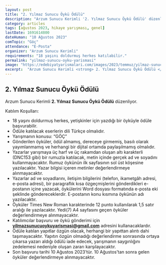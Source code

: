 ```yaml
---
layout: post
title: "2. Yılmaz Sunucu Öykü Ödülü"
description: "Arzum Sunucu Kerimli '2. Yılmaz Sunucu Öykü Ödülü' düzenliyor."
category: articles
tags: [ağustos 2023, hikaye yarışması, genel]
lastDate: 1691614800
dateHuman: "10 Ağustos 2023"
comTopic: "Göç"
attendance: "E-Posta"
organizer: "Arzum Sunucu Kerimli"
requirements: "18 yaşını doldurmuş herkes katılabilir."
permalink: "yilmaz-sunucu-oyku-yarismasi"
image: "https://edebiyatyarismalari.com/images/2023/temmuz/yilmaz-sunucu-oyku-yarismasi.jpg"
excerpt:  "Arzum Sunucu Kerimli <strong> 2. Yılmaz Sunucu Öykü Ödülü </strong> düzenliyor."
---
```


## 2. Yılmaz Sunucu Öykü Ödülü
Arzum Sunucu Kerimli **2. Yılmaz Sunucu Öykü Ödülü** düzenliyor.  

Katılım Koşulları:
- 18 yaşını doldurmuş herkes, yetişkinler için yazdığı bir öyküyle ödüle başvurabilir. 
- Ödüle katılacak eserlerin dili Türkçe olmalıdır. 
- Yarışmanın konusu: “GÖÇ” 
- Gönderilen öyküler, ödül almamış, dereceye girmemiş, basılı olarak yayımlanmamış ve herhangi bir dijital ortamda paylaşılmamış olmalıdır. 
- Yazarlar yarışmaya üç harf ve üç rakamdan oluşan altı karakterli (DNC153 gibi) bir rumuzla katılacak, metin içinde gerçek ad ve soyadını kullanmayacaktır. Rumuz öykünün ilk sayfasının sol üst köşesine yazılacaktır. Yazar bilgisi içeren metinler değerlendirmeye alınmayacaktır. 
- Yazarlar ad ve soyadlarını, iletişim bilgilerini (telefon, ikametgâh adresi, e-posta adresi), bir paragraflık kısa özgeçmişlerini gönderdikleri e-postanın içine yazacak, öykülerini Word dosyası formatında e-posta eki şeklinde göndereceklerdir. E-postanın konu kısmına öykünün adı yazılacaktır. 
- Öyküler Times New Roman karakterinde 12 punto kullanılarak 1,5 satır aralığı ile yazılacaktır. Yedi(7) A4 sayfasını geçen öyküler değerlendirmeye alınmayacaktır.  
- Katılımcılar başvuru ve öykü gönderimi için **yilmazsunucuoykuyarismasi@gmail.com** adresini kullanacaklardır.  
- Ödüle katılan yapıtlar özgün olacak, herhangi bir yapıttan alıntı dahi taşımayacaktır. Yapıtın özgün olmadığı değerlendirme sonrasında ortaya çıkarsa yazarı aldığı ödülü iade edecek, yarışmanın saygınlığını zedelemesi nedeniyle oluşan zararı karşılayacaktır.  
- Son başvuru tarihi 10 Ağustos 2023’tür. 10 Ağustos’tan sonra gelen öyküler değerlendirmeye alınmayacaktır.